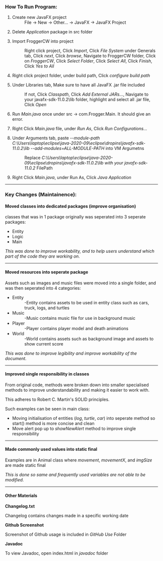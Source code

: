 <h3>How To Run Program:</h3>

<ol>
<li>Create new JavaFX project </li>
<dd>File -> New -> Other... -> JavaFX -> JavaFX Project</dd>
<p>
<li>Delete <i>Application</i> package in src folder</li>
<p>
<li>Import FroggerCW into project</li>
<p>
<dd>Right click project, Click <i>Import</i>, Click <i>File System</i> under Generals tab, Click <i>next</i>, Click <i>browse</i>, Navigate to FroggerCW folder, Click on <i>FroggerCW</i>, Click <i>Select Folder</i>, Click <i>Select All</i>, Click <i>Finish</i>, Click <i>Yes to All</i></dd>
<p>
<li>Right click project folder, under build path, Click <i>configure build path</i></li>
<p>
<li>Under Libraries tab, Make sure to have all JavaFX .jar file included </li>
<p>
<dd>If not, Click <i>Classpath</i>, Click <i>Add External JARs...</i>, Navigate to your javafx-sdk-11.0.2\lib folder, highlight and select all .jar file, Click <i>Open</i> </dd>
<p>
<li>Run <i>Main.java</i> once under src -> com.Frogger.Main. It should give an error.</li>
<p>
<li>Right Click <i>Main.java</i> file, under <i>Run As</i>, Click <i>Run Configurations...</i></li>
<p>
<li>Under Arguments tab, paste <i>--module-path C:\Users\laptop\eclipse\java-2020-09\eclipse\dropins\javafx-sdk-11.0.2\lib --add-modules=ALL-MODULE-PATH</i> into VM Argumetns</li>
<p>
<dd>Replace <i>C:\Users\laptop\eclipse\java-2020-09\eclipse\dropins\javafx-sdk-11.0.2\lib with your javafx-sdk-11.0.2</i> FilePath</dd>
<p>
<li>Right Click <i>Main.java</i>, under Run As, Click <i>Java Application</i></li>
</ol>

<hr>

<h3> Key Changes (Maintainence):</h3>

<h4> Moved classes into dedicated packages (improve organisation)</h4>

classes that was in 1 package originally was seperated into 3 seperate packages:
<ul>
	<li>Entity</li>
	<li>Logic</li>
	<li>Main</li>
</ul>
<i>This was done to improve workability, and to help users understand which part of the code they are working on.</i>
<hr>
<h4> Moved resources into seperate package</h4>

Assets such as images and music files were moved into a single folder, and was then seperated into 4 categories:

<ul>
	<li>Entity</li>
	<dd>-Entity contains assets to be used in entity class such as cars, truck, logs, and turtles
    </dd>
	<li>Music</li>
	<dd>-Music contains music file for use in background music</dd>
	<li>Player</li>
	<dd>-Player contains player model and death animations</dd>
	<li>World</li>
	<dd>-World contains assets such as background image and assets to show current score
    </dd>
</ul>
<i>This was done to improve legibility and improve workability of the document.</i>
<hr>
<h4> Improved single responsibility in classes</h4>

From original code, methods were broken down into smaller specialised methods to improve understandability and making it easier to work with.
<p>This adheres to Robert C. Martin's SOLID principles.

Such examples can be seen in main class:
<ul>
	<li>Moving initialisation of entities (<i>log</i>, <i>turtle</i>, <i>car</i>) into seperate method so start() method is more concise and clean</li>
	<li>Move alert pop up to <i>showNewAlert</i> method to improve single responsibility</li>
    </ul>
<hr>
<h4> Made commonly used values into static final</h4>

Examples are in Animal class where <i>movement</i>, <i>movementX</i>, and <i>imgSize</i> are made static final

<p><i>This is done so same and frequently used variables are not able to be modified.</i></p>

<p>
<hr>

<h4>Other Materials</h4>
<b>Changelog.txt</b>
<p>Changelog contains changes made in a specific working date</p>
<p></p>
<b>Github Screenshot</b>
<p>Screenshot of Github usage is included in <i>GitHub Use</i> Folder</p>
<p></p>
<b>Javadoc</b>
<p>To view Javadoc, open index.html in <i>javadoc</i> folder